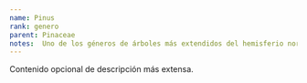 ```yaml
---
name: Pinus
rank: genero
parent: Pinaceae
notes:  Uno de los géneros de árboles más extendidos del hemisferio norte.
---
```


Contenido opcional de descripción más extensa.
